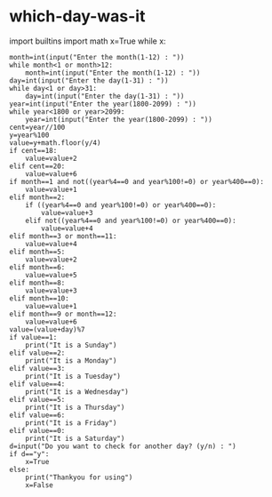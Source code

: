 # which-day-was-it






import builtins
import math
x=True
while x:

    month=int(input("Enter the month(1-12) : "))
    while month<1 or month>12:
        month=int(input("Enter the month(1-12) : "))
    day=int(input("Enter the day(1-31) : "))
    while day<1 or day>31:
        day=int(input("Enter the day(1-31) : "))
    year=int(input("Enter the year(1800-2099) : "))
    while year<1800 or year>2099:
        year=int(input("Enter the year(1800-2099) : "))
    cent=year//100
    y=year%100
    value=y+math.floor(y/4)
    if cent==18:
        value=value+2
    elif cent==20:
        value=value+6
    if month==1 and not((year%4==0 and year%100!=0) or year%400==0):
        value=value+1
    elif month==2:
        if ((year%4==0 and year%100!=0) or year%400==0):
            value=value+3
        elif not((year%4==0 and year%100!=0) or year%400==0):
            value=value+4
    elif month==3 or month==11:
        value=value+4
    elif month==5:
        value=value+2
    elif month==6:
        value=value+5
    elif month==8:
        value=value+3
    elif month==10:
        value=value+1
    elif month==9 or month==12:
        value=value+6
    value=(value+day)%7
    if value==1:
        print("It is a Sunday")
    elif value==2:
        print("It is a Monday")
    elif value==3:
        print("It is a Tuesday")
    elif value==4:
        print("It is a Wednesday")
    elif value==5:
        print("It is a Thursday")
    elif value==6:
        print("It is a Friday")
    elif value==0:
        print("It is a Saturday")
    d=input("Do you want to check for another day? (y/n) : ")
    if d=="y":
        x=True
    else:
        print("Thankyou for using")
        x=False
